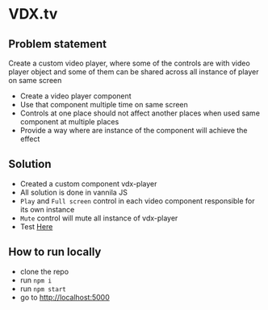 # VDX.tv

## Problem statement
Create a custom video player, where some of the controls are with video player object and some of them can be shared across all instance of player on same screen

- Create a video player component
- Use that component multiple time on same screen 
- Controls at one place should not affect another places when used same component at multiple places
- Provide a way where are instance of the component will achieve the effect

## Solution

- Created a custom component vdx-player
- All solution is done in vannila JS
- `Play` and `Full screen` control in each video component responsible for its own instance
- `Mute` control will mute all instance of vdx-player
- Test [Here](https://dharmendra205111014.github.io/vdx/demo)


## How to run locally

- clone the repo
- run `npm i`
- run `npm start`
- go to [http://localhost:5000](http://localhost:5000)
